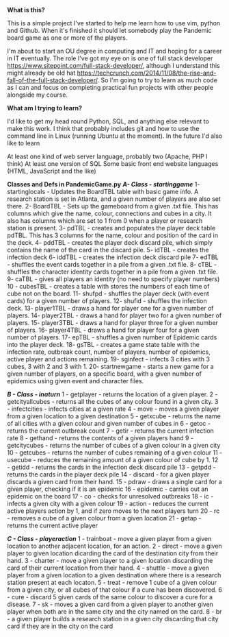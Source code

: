 
**What is this?**

This is a simple project I've started to help me learn how to use vim, python and Github. When it's finished it should let somebody play the Pandemic board game as one or more of the players.

I'm about to start an OU degree in computing and IT and hoping for a career in IT eventually. The role I've got my eye on is one of full stack developer https://www.sitepoint.com/full-stack-developer/, although I understand this might already be old hat https://techcrunch.com/2014/11/08/the-rise-and-fall-of-the-full-stack-developer/. So I'm going to try to learn as much code as I can and focus on completing practical fun projects with other people alongside my course. 


**What am I trying to learn?**

I'd like to get my head round Python, SQL, and anything else relevant to make this work. I think that probably includes git and how to use the command line in Linux (running Ubuntu at the moment). In the future I'd also like to learn

At least one kind of web server language, probably two (Apache, PHP I think)
At least one version of SQL
Some basic front end website languages (HTML, JavaScript and the like)


**Classes and Defs in PandemicGame.py**
***A- Class - startinggame***
1- startinglocals - Updates the BoardTBL table with basic game info. A research station is set in Atlanta, and a given number of players are also set there.
2- BoardTBL - Sets up the gameboard from a given .txt file. This has columns which give the name, colour, connections and cubes in a city. It also has columns which are set to 1 from 0 when a player or research station is present.
3- pdTBL - creates and populates the player deck table pdTBL. This has 3 columns for the name, colour and position of the card in the deck.
4- pddTBL - creates the player deck discard pile, which simply contains the name of the card in the discard pile.
5- idTBL - creates the infection deck
6- iddTBL - creates the infection deck discard pile
7- edTBL - shuffles the event cards together in a pile from a given .txt file.
8- cTBL - shuffles the character identity cards together in a pile from a given .txt file.
9- caTBL - gives all players an identity (no need to specify player numbers)
10 - cubesTBL - creates a table with stores the numbers of each time of cube not on the board.
11- shufpd - shuffles the player deck (with event cards) for a given number of players.
12- shufid - shuffles the infection deck.
13- player1TBL - draws a hand for player one for a given number of players.
14- player2TBL - draws a hand for player two for a given number of players.
15- player3TBL - draws a hand for player three for a given number of players.
16- player4TBL - draws a hand for player four for a given number of players.
17- epTBL - shuffles a given number of Epidemic cards into the player deck.
18- gsTBL - creates a game state table with the infection rate, outbreak count, number of players, number of epidemics, active player and actions remaining.
19- sginfect - infects 3 cities with 3 cubes, 3 with 2 and 3 with 1.
20- startnewgame - starts a new game for a given number of players, on a specific board, with a given number of epidemics using given event and character files.

***B - Class - inaturn***
1 - getplayer - returns the location of a given player. 
2 - getcityallcubes - returns all the cubes of any colour found in a given city.
3 - infectcities - infects cities at a given rate
4 - move - moves a given player from a given location to a given destination
5 - getxcube - returns the name of all cities with a given colour and given number of cubes in
6 - getoc - returns the current outbreak count 
7 - getir - returns the current infection rate
8 - gethand - returns the contents of a given players hand
9 - getcitycubes - returns the number of cubes of a given colour in a given city
10 - getcubes - returns the number of cubes remaining of a given colour
11 - usecube - reduces the remaining amount of a given colour of cube by 1.
12 - getidd - returns the cards in the infection deck discard pile
13 - getpdd - returns the cards in the player deck pile
14 - discard - for a given player discards a given card from their hand.
15 - pdraw - draws a single card for a given player, checking if it is an epidemic
16 - epidemic - carries out an epidemic on the board
17 - co - checks for unresolved outbreaks
18 - ic - infects a given city with a given colour
19 - action - reduces the current active players action by 1, and if zero moves to the next players turn
20 - rc - removes a cube of a given colour from a given location
21 - getap - returns the current active player

***C - Class - playeraction***
1 - trainboat - move a given player from a given location to another adjacent location, for an action.
2 - direct - move a given player to given location dicarding the card of the destination city from their hand.
3 - charter - move a given player to a given location discarding the card of their current location from their hand.
4 - shuttle - move a given player from a given location to a given destination where there is a research station present at each locaton.
5 - treat - remove 1 cube of a given colour from a given city, or all cubes of that colour if a cure has been discovered.
6 - cure - discard 5 given cards of the same colour to discover a cure for a disease.
7 - sk - moves a given card from a given player to another given player when both are in the same city and the city named on the card.
8 - br - a given player builds a research station in a given city discarding that city card if they are in the city on the card


